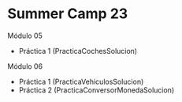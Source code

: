 # Summer Camp 23


Módulo 05 
- Práctica 1 (PracticaCochesSolucion)

Módulo 06
- Práctica 1 (PracticaVehiculosSolucion)
- Práctica 2 (PracticaConversorMonedaSolucion)

